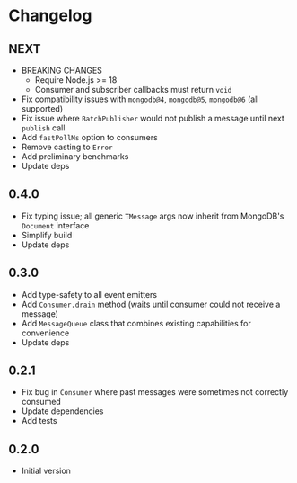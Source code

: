 # Changelog

## NEXT

- BREAKING CHANGES
  - Require Node.js >= 18
  - Consumer and subscriber callbacks must return `void`
- Fix compatibility issues with `mongodb@4`, `mongodb@5`, `mongodb@6` (all supported)
- Fix issue where `BatchPublisher` would not publish a message until next `publish` call
- Add `fastPollMs` option to consumers
- Remove casting to `Error`
- Add preliminary benchmarks
- Update deps

## 0.4.0

- Fix typing issue; all generic `TMessage` args now inherit from MongoDB's `Document` interface
- Simplify build
- Update deps

## 0.3.0

- Add type-safety to all event emitters
- Add `Consumer.drain` method (waits until consumer could not receive a message)
- Add `MessageQueue` class that combines existing capabilities for convenience
- Update deps

## 0.2.1

- Fix bug in `Consumer` where past messages were sometimes not correctly consumed
- Update dependencies
- Add tests

## 0.2.0

- Initial version
